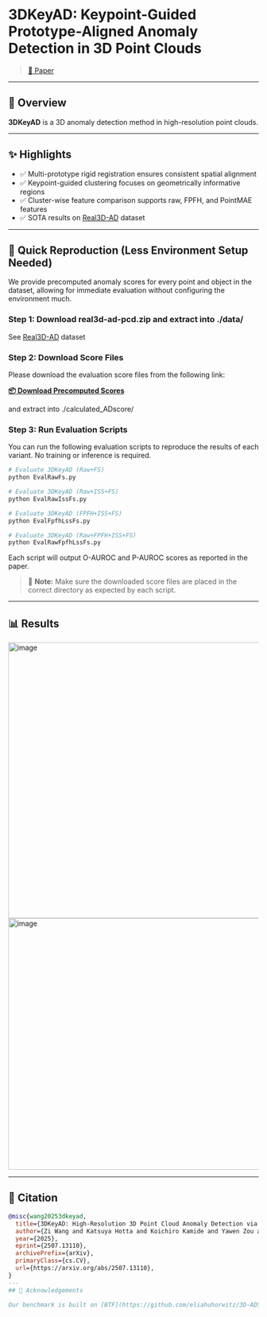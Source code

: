 # 3DKeyAD: Keypoint-Guided Prototype-Aligned Anomaly Detection in 3D Point Clouds
> [📄 Paper](https://arxiv.org/abs/2507.13110)  
---

## 📌 Overview

**3DKeyAD** is a 3D anomaly detection method in high-resolution point clouds.

---

## ✨ Highlights

- ✅ Multi-prototype rigid registration ensures consistent spatial alignment
- ✅ Keypoint-guided clustering focuses on geometrically informative regions
- ✅ Cluster-wise feature comparison supports raw, FPFH, and PointMAE features
- ✅ SOTA results on [Real3D-AD](https://github.com/M-3LAB/Real3D-AD) dataset

---
## 🔄 Quick Reproduction (Less Environment Setup Needed)

We provide precomputed anomaly scores for every point and object in the dataset, allowing for immediate evaluation without configuring the environment much.

### Step 1: Download real3d-ad-pcd.zip and extract into ./data/
See [Real3D-AD](https://github.com/M-3LAB/Real3D-AD) dataset

### Step 2: Download Score Files
Please download the evaluation score files from the following link:

**[📦 Download Precomputed Scores](#)** <!-- TODO: Replace with actual download URL -->

and extract into ./calculated_ADscore/

### Step 3: Run Evaluation Scripts
You can run the following evaluation scripts to reproduce the results of each variant. No training or inference is required.

```bash
# Evaluate 3DKeyAD (Raw+FS)
python EvalRawFs.py

# Evaluate 3DKeyAD (Raw+ISS+FS)
python EvalRawIssFs.py

# Evaluate 3DKeyAD (FPFH+ISS+FS)
python EvalFpfhLssFs.py

# Evaluate 3DKeyAD (Raw+FPFH+ISS+FS)
python EvalRawFpfhLssFs.py
```

Each script will output O-AUROC and P-AUROC scores as reported in the paper.

> 📝 **Note:** Make sure the downloaded score files are placed in the correct directory as expected by each script.

---
## 📊 Results
<img width="1062" height="555" alt="image" src="https://github.com/user-attachments/assets/eb5cf97c-1d1e-46ff-931b-1d2546443947" />
<img width="1068" height="506" alt="image" src="https://github.com/user-attachments/assets/11479ded-5b68-4c3a-b239-66e194a9c82f" />

---
## 📖 Citation
```bibtex
@misc{wang20253dkeyad,
  title={3DKeyAD: High-Resolution 3D Point Cloud Anomaly Detection via Keypoint-Guided Point Clustering}, 
  author={Zi Wang and Katsuya Hotta and Koichiro Kamide and Yawen Zou and Chao Zhang and Jun Yu},
  year={2025},
  eprint={2507.13110},
  archivePrefix={arXiv},
  primaryClass={cs.CV},
  url={https://arxiv.org/abs/2507.13110}, 
}
---
## 🙏 Acknowledgements

Our benchmark is built on [BTF](https://github.com/eliahuhorwitz/3D-ADS) and [M3DM](https://github.com/nomewang/M3DM), [PatchCore](https://github.com/amazon-science/patchcore-inspection),and [Real3D-AD](https://github.com/M-3LAB/Real3D-AD), thanks their extraordinary works!
